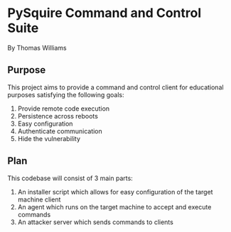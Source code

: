 # PySquire Command and Control Suite
By Thomas Williams

## Purpose
This project aims to provide a command and control client for educational
purposes satisfying the following goals:
1. Provide remote code execution
2. Persistence across reboots
3. Easy configuration
4. Authenticate communication
5. Hide the vulnerability

## Plan
This codebase will consist of 3 main parts:
1. An installer script which allows for easy configuration of the 
target machine client
2. An agent which runs on the target machine to accept and execute commands
3. An attacker server which sends commands to clients
